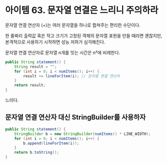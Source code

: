 # 아이템 63. 문자열 연결은 느리니 주의하라

문자열 연결 연산자 (+)는 여러 문자열을 하나로 합쳐주는 편리한 수단이다.

한 줄짜리 출력값 혹은 작고 크기가 고정된 객체의 문자열 표현을 만들 때라면 괜찮지만, 본격적으로 사용하기 시작하면 성능 저하가 심걱해진다.

문자열 연결 연산자로 문자열 n개를 잇는 시간은 n²에 비례한다.

```java
public String statement() {
    String result = "";
    for (int i = 0; i < numItems(); i++) {
        result += lineForItem(i); // 문자열 연결 연산자
    }
    return result;
}
```

느리다.

## 문자열 연결 연산자 대신 StringBuilder를 사용하자

```java
public String statement() {
    StringBuilder b = new StringBuilder(numItems() * LINE_WIDTH);
    for (int i = 0; i < numItems(); i++) {
        b.append(lineForItem(i));
    }
    return b.toString();
}
```
